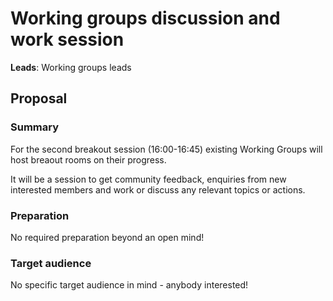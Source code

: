 # Working groups discussion and work session

**Leads**: Working groups leads

## Proposal

### Summary

For the second breakout session (16:00-16:45) existing Working Groups will host breaout rooms on their progress.

It will be a session to get community feedback, enquiries from new interested members and work or discuss any relevant topics or actions.

### Preparation

No required preparation beyond an open mind!



### Target audience

No specific target audience in mind - anybody interested!